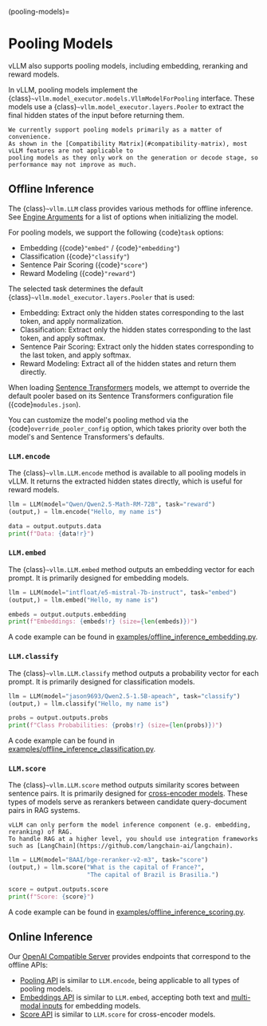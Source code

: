 (pooling-models)=

# Pooling Models

vLLM also supports pooling models, including embedding, reranking and reward models.

In vLLM, pooling models implement the {class}`~vllm.model_executor.models.VllmModelForPooling` interface.
These models use a {class}`~vllm.model_executor.layers.Pooler` to extract the final hidden states of the input
before returning them.

```{note}
We currently support pooling models primarily as a matter of convenience.
As shown in the [Compatibility Matrix](#compatibility-matrix), most vLLM features are not applicable to
pooling models as they only work on the generation or decode stage, so performance may not improve as much.
```

## Offline Inference

The {class}`~vllm.LLM` class provides various methods for offline inference.
See [Engine Arguments](#engine-args) for a list of options when initializing the model.

For pooling models, we support the following {code}`task` options:

- Embedding ({code}`"embed"` / {code}`"embedding"`)
- Classification ({code}`"classify"`)
- Sentence Pair Scoring ({code}`"score"`)
- Reward Modeling ({code}`"reward"`)

The selected task determines the default {class}`~vllm.model_executor.layers.Pooler` that is used:

- Embedding: Extract only the hidden states corresponding to the last token, and apply normalization.
- Classification: Extract only the hidden states corresponding to the last token, and apply softmax.
- Sentence Pair Scoring: Extract only the hidden states corresponding to the last token, and apply softmax.
- Reward Modeling: Extract all of the hidden states and return them directly.

When loading [Sentence Transformers](https://huggingface.co/sentence-transformers) models,
we attempt to override the default pooler based on its Sentence Transformers configuration file ({code}`modules.json`).

You can customize the model's pooling method via the {code}`override_pooler_config` option,
which takes priority over both the model's and Sentence Transformers's defaults.

### `LLM.encode`

The {class}`~vllm.LLM.encode` method is available to all pooling models in vLLM.
It returns the extracted hidden states directly, which is useful for reward models.

```python
llm = LLM(model="Qwen/Qwen2.5-Math-RM-72B", task="reward")
(output,) = llm.encode("Hello, my name is")

data = output.outputs.data
print(f"Data: {data!r}")
```

### `LLM.embed`

The {class}`~vllm.LLM.embed` method outputs an embedding vector for each prompt.
It is primarily designed for embedding models.

```python
llm = LLM(model="intfloat/e5-mistral-7b-instruct", task="embed")
(output,) = llm.embed("Hello, my name is")

embeds = output.outputs.embedding
print(f"Embeddings: {embeds!r} (size={len(embeds)})")
```

A code example can be found in [examples/offline_inference_embedding.py](https://github.com/vllm-project/vllm/blob/main/examples/offline_inference_embedding.py).

### `LLM.classify`

The {class}`~vllm.LLM.classify` method outputs a probability vector for each prompt.
It is primarily designed for classification models.

```python
llm = LLM(model="jason9693/Qwen2.5-1.5B-apeach", task="classify")
(output,) = llm.classify("Hello, my name is")

probs = output.outputs.probs
print(f"Class Probabilities: {probs!r} (size={len(probs)})")
```

A code example can be found in [examples/offline_inference_classification.py](https://github.com/vllm-project/vllm/blob/main/examples/offline_inference_classification.py).

### `LLM.score`

The {class}`~vllm.LLM.score` method outputs similarity scores between sentence pairs.
It is primarily designed for [cross-encoder models](https://www.sbert.net/examples/applications/cross-encoder/README.html).
These types of models serve as rerankers between candidate query-document pairs in RAG systems.

```{note}
vLLM can only perform the model inference component (e.g. embedding, reranking) of RAG.
To handle RAG at a higher level, you should use integration frameworks such as [LangChain](https://github.com/langchain-ai/langchain).
```

```python
llm = LLM(model="BAAI/bge-reranker-v2-m3", task="score")
(output,) = llm.score("What is the capital of France?",
                      "The capital of Brazil is Brasilia.")

score = output.outputs.score
print(f"Score: {score}")
```

A code example can be found in [examples/offline_inference_scoring.py](https://github.com/vllm-project/vllm/blob/main/examples/offline_inference_scoring.py).

## Online Inference

Our [OpenAI Compatible Server](../serving/openai_compatible_server.md) provides endpoints that correspond to the offline APIs:

- [Pooling API](#pooling-api) is similar to `LLM.encode`, being applicable to all types of pooling models.
- [Embeddings API](#embeddings-api) is similar to `LLM.embed`, accepting both text and [multi-modal inputs](#multimodal-inputs) for embedding models.
- [Score API](#score-api) is similar to `LLM.score` for cross-encoder models.
